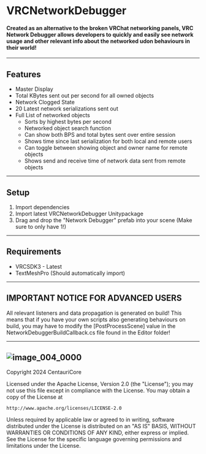 # VRCNetworkDebugger
#### Created as an alternative to the broken VRChat networking panels, VRC Network Debugger allows developers to quickly and easily see network usage and other relevant info about the networked udon behaviours in their world!
---
## Features
- Master Display
- Total KBytes sent out per second for all owned objects
- Network Clogged State
- 20 Latest network serializations sent out
- Full List of networked objects
  - Sorts by highest bytes per second
  - Networked object search function
  - Can show both BPS and total bytes sent over entire session
  - Shows time since last serialization for both local and remote users
  - Can toggle between showing object and owner name for remote objects
  - Shows send and receive time of network data sent from remote objects
---
## Setup

1) Import dependencies
2) Import latest VRCNetworkDebugger Unitypackage
3) Drag and drop the "Network Debugger" prefab into your scene (Make sure to only have 1!)

---
## Requirements
- VRCSDK3 - Latest
- TextMeshPro (Should automatically import)

---
## IMPORTANT NOTICE FOR ADVANCED USERS

All relevant listeners and data propagation is generated on build! This means that if you have your own scripts also generating behaviours on build, you may have to modify the [PostProcessScene] value in the NetworkDebuggerBuildCallback.cs file found in the Editor folder!

---
![image_004_0000](https://github.com/Centauri2442/VRCNetworkDebugger/assets/28989460/d289e596-5b99-427e-9f7d-29af99791e20)
---
Copyright 2024 CentauriCore

Licensed under the Apache License, Version 2.0 (the "License");
you may not use this file except in compliance with the License.
You may obtain a copy of the License at

    http://www.apache.org/licenses/LICENSE-2.0

Unless required by applicable law or agreed to in writing, software
distributed under the License is distributed on an "AS IS" BASIS,
WITHOUT WARRANTIES OR CONDITIONS OF ANY KIND, either express or implied.
See the License for the specific language governing permissions and
limitations under the License.
